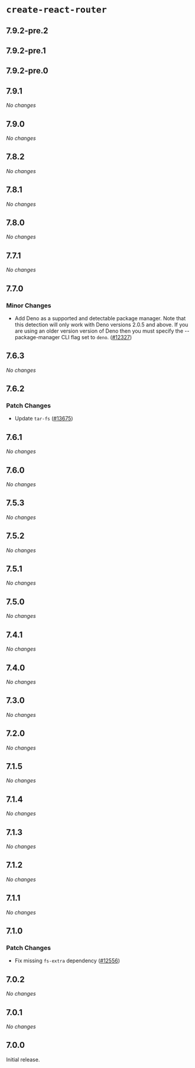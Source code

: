 # `create-react-router`

## 7.9.2-pre.2

## 7.9.2-pre.1

## 7.9.2-pre.0

## 7.9.1

_No changes_

## 7.9.0

_No changes_

## 7.8.2

_No changes_

## 7.8.1

_No changes_

## 7.8.0

_No changes_

## 7.7.1

_No changes_

## 7.7.0

### Minor Changes

- Add Deno as a supported and detectable package manager. Note that this detection will only work with Deno versions 2.0.5 and above. If you are using an older version version of Deno then you must specify the --package-manager CLI flag set to `deno`. ([#12327](https://github.com/remix-run/react-router/pull/12327))

## 7.6.3

_No changes_

## 7.6.2

### Patch Changes

- Update `tar-fs` ([#13675](https://github.com/remix-run/react-router/pull/13675))

## 7.6.1

_No changes_

## 7.6.0

_No changes_

## 7.5.3

_No changes_

## 7.5.2

_No changes_

## 7.5.1

_No changes_

## 7.5.0

_No changes_

## 7.4.1

_No changes_

## 7.4.0

_No changes_

## 7.3.0

_No changes_

## 7.2.0

_No changes_

## 7.1.5

_No changes_

## 7.1.4

_No changes_

## 7.1.3

_No changes_

## 7.1.2

_No changes_

## 7.1.1

_No changes_

## 7.1.0

### Patch Changes

- Fix missing `fs-extra` dependency ([#12556](https://github.com/remix-run/react-router/pull/12556))

## 7.0.2

_No changes_

## 7.0.1

_No changes_

## 7.0.0

Initial release.
